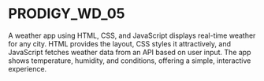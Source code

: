 # PRODIGY_WD_05
A weather app using HTML, CSS, and JavaScript displays real-time weather for any city. HTML provides the layout, CSS styles it attractively, and JavaScript fetches weather data from an API based on user input. The app shows temperature, humidity, and conditions, offering a simple, interactive experience.

